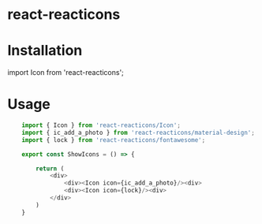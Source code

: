 react-reacticons
=================


# Installation

import Icon from 'react-reacticons';

# Usage

```javascript
    import { Icon } from 'react-reacticons/Icon';
    import { ic_add_a_photo } from 'react-reacticons/material-design';
    import { lock } from 'react-reacticons/fontawesome';

    export const ShowIcons = () => {

        return (
            <div>
                <div><Icon icon={ic_add_a_photo}/><div>
                <div><Icon icon={lock}/><div>
            </div>
        )
    }
```